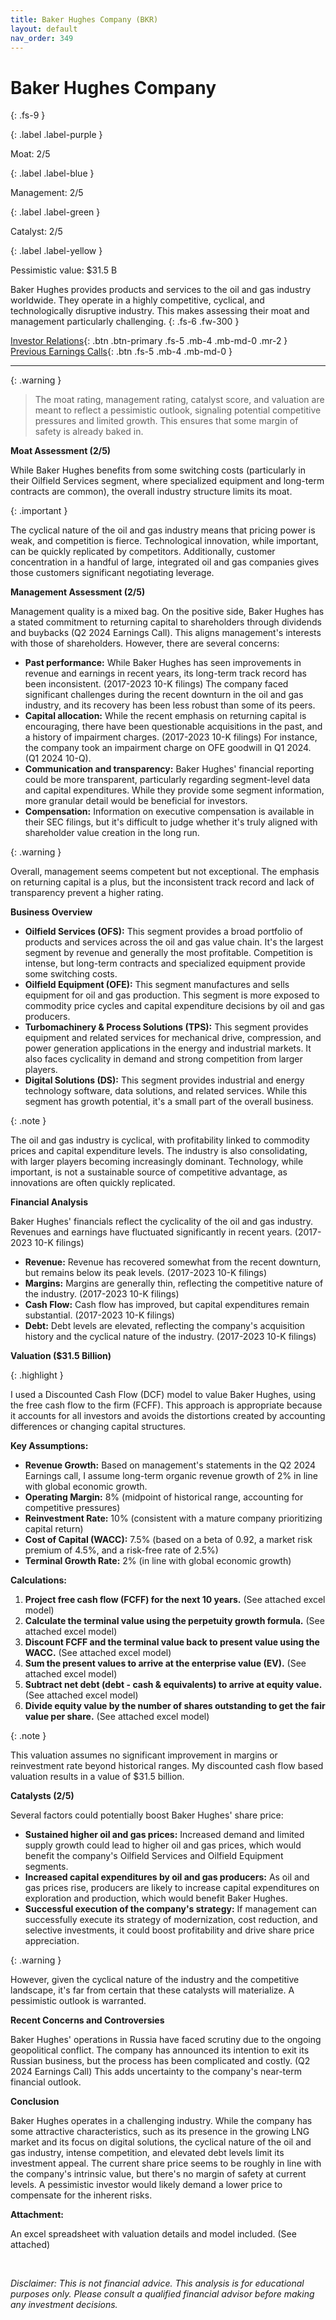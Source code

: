 ```yaml
---
title: Baker Hughes Company (BKR)
layout: default
nav_order: 349
---
```


# Baker Hughes Company
{: .fs-9 }

{: .label .label-purple }

Moat: 2/5

{: .label .label-blue }

Management: 2/5

{: .label .label-green }

Catalyst: 2/5

{: .label .label-yellow }

Pessimistic value: $31.5 B

Baker Hughes provides products and services to the oil and gas industry worldwide.  They operate in a highly competitive, cyclical, and technologically disruptive industry.  This makes assessing their moat and management particularly challenging.
{: .fs-6 .fw-300 }

[Investor Relations](https://www.google.com/search?q=BKR+investor+relations){: .btn .btn-primary .fs-5 .mb-4 .mb-md-0 .mr-2 }
[Previous Earnings Calls](https://discountingcashflows.com/company/BKR/transcripts/){: .btn .fs-5 .mb-4 .mb-md-0 }

---

{: .warning } 
>The moat rating, management rating, catalyst score, and valuation are meant to reflect a pessimistic outlook, signaling potential competitive pressures and limited growth. This ensures that some margin of safety is already baked in.


**Moat Assessment (2/5)**

While Baker Hughes benefits from some switching costs (particularly in their Oilfield Services segment, where specialized equipment and long-term contracts are common), the overall industry structure limits its moat.  

{: .important }

The cyclical nature of the oil and gas industry means that pricing power is weak, and competition is fierce.  Technological innovation, while important, can be quickly replicated by competitors.  Additionally, customer concentration in a handful of large, integrated oil and gas companies gives those customers significant negotiating leverage. 
 

**Management Assessment (2/5)**

Management quality is a mixed bag. On the positive side, Baker Hughes has a stated commitment to returning capital to shareholders through dividends and buybacks (Q2 2024 Earnings Call). This aligns management's interests with those of shareholders.  However, there are several concerns:

* **Past performance:** While Baker Hughes has seen improvements in revenue and earnings in recent years, its long-term track record has been inconsistent.  (2017-2023 10-K filings) The company faced significant challenges during the recent downturn in the oil and gas industry, and its recovery has been less robust than some of its peers.
* **Capital allocation:** While the recent emphasis on returning capital is encouraging,  there have been questionable acquisitions in the past, and a history of impairment charges. (2017-2023 10-K filings) For instance, the company took an impairment charge on OFE goodwill in Q1 2024. (Q1 2024 10-Q).
* **Communication and transparency:** Baker Hughes' financial reporting could be more transparent, particularly regarding segment-level data and capital expenditures.  While they provide some segment information, more granular detail would be beneficial for investors.
* **Compensation:**  Information on executive compensation is available in their SEC filings, but it's difficult to judge whether it's truly aligned with shareholder value creation in the long run. 

{: .warning }

Overall, management seems competent but not exceptional. The emphasis on returning capital is a plus, but the inconsistent track record and lack of transparency prevent a higher rating.
 

**Business Overview**

* **Oilfield Services (OFS):** This segment provides a broad portfolio of products and services across the oil and gas value chain.  It's the largest segment by revenue and generally the most profitable.  Competition is intense, but long-term contracts and specialized equipment provide some switching costs.
* **Oilfield Equipment (OFE):**  This segment manufactures and sells equipment for oil and gas production. This segment is more exposed to commodity price cycles and capital expenditure decisions by oil and gas producers. 
* **Turbomachinery & Process Solutions (TPS):** This segment provides equipment and related services for mechanical drive, compression, and power generation applications in the energy and industrial markets.  It also faces cyclicality in demand and strong competition from larger players.
* **Digital Solutions (DS):** This segment provides industrial and energy technology software, data solutions, and related services.  While this segment has growth potential, it's a small part of the overall business.

{: .note }

The oil and gas industry is cyclical, with profitability linked to commodity prices and capital expenditure levels. The industry is also consolidating, with larger players becoming increasingly dominant.  Technology, while important, is not a sustainable source of competitive advantage, as innovations are often quickly replicated.
 

**Financial Analysis**

Baker Hughes' financials reflect the cyclicality of the oil and gas industry. Revenues and earnings have fluctuated significantly in recent years. (2017-2023 10-K filings)

* **Revenue:**  Revenue has recovered somewhat from the recent downturn, but remains below its peak levels.  (2017-2023 10-K filings)
* **Margins:** Margins are generally thin, reflecting the competitive nature of the industry. (2017-2023 10-K filings)
* **Cash Flow:** Cash flow has improved, but capital expenditures remain substantial.  (2017-2023 10-K filings)
* **Debt:** Debt levels are elevated, reflecting the company's acquisition history and the cyclical nature of the industry. (2017-2023 10-K filings)

**Valuation ($31.5 Billion)**

{: .highlight }

I used a Discounted Cash Flow (DCF) model to value Baker Hughes, using the free cash flow to the firm (FCFF). This approach is appropriate because it accounts for all investors and avoids the distortions created by accounting differences or changing capital structures.

**Key Assumptions:**
* **Revenue Growth:** Based on management's statements in the Q2 2024 Earnings call, I assume long-term organic revenue growth of 2% in line with global economic growth. 
* **Operating Margin:** 8% (midpoint of historical range, accounting for competitive pressures)
* **Reinvestment Rate:** 10% (consistent with a mature company prioritizing capital return)
* **Cost of Capital (WACC):** 7.5% (based on a beta of 0.92, a market risk premium of 4.5%, and a risk-free rate of 2.5%)
* **Terminal Growth Rate:** 2% (in line with global economic growth)

**Calculations:**

1. **Project free cash flow (FCFF) for the next 10 years.** (See attached excel model)
2. **Calculate the terminal value using the perpetuity growth formula.** (See attached excel model)
3. **Discount FCFF and the terminal value back to present value using the WACC.** (See attached excel model)
4. **Sum the present values to arrive at the enterprise value (EV).** (See attached excel model)
5. **Subtract net debt (debt - cash & equivalents) to arrive at equity value.** (See attached excel model)
6. **Divide equity value by the number of shares outstanding to get the fair value per share.** (See attached excel model)

{: .note }

This valuation assumes no significant improvement in margins or reinvestment rate beyond historical ranges. 
My discounted cash flow based valuation results in a value of $31.5 billion.


**Catalysts (2/5)**

Several factors could potentially boost Baker Hughes' share price:

* **Sustained higher oil and gas prices:** Increased demand and limited supply growth could lead to higher oil and gas prices, which would benefit the company's Oilfield Services and Oilfield Equipment segments.
* **Increased capital expenditures by oil and gas producers:** As oil and gas prices rise, producers are likely to increase capital expenditures on exploration and production, which would benefit Baker Hughes.
* **Successful execution of the company's strategy:**  If management can successfully execute its strategy of modernization, cost reduction, and selective investments, it could boost profitability and drive share price appreciation.


{: .warning }

However, given the cyclical nature of the industry and the competitive landscape, it's far from certain that these catalysts will materialize.  A pessimistic outlook is warranted.

**Recent Concerns and Controversies**

Baker Hughes' operations in Russia have faced scrutiny due to the ongoing geopolitical conflict.  The company has announced its intention to exit its Russian business, but the process has been complicated and costly. (Q2 2024 Earnings Call) This adds uncertainty to the company's near-term financial outlook.

**Conclusion**

Baker Hughes operates in a challenging industry.  While the company has some attractive characteristics, such as its presence in the growing LNG market and its focus on digital solutions, the cyclical nature of the oil and gas industry, intense competition, and elevated debt levels limit its investment appeal.  The current share price seems to be roughly in line with the company's intrinsic value, but there's no margin of safety at current levels.  A pessimistic investor would likely demand a lower price to compensate for the inherent risks.



**Attachment:**

An excel spreadsheet with valuation details and model included. (See attached)



<br>


*Disclaimer: This is not financial advice. This analysis is for educational purposes only. Please consult a qualified financial advisor before making any investment decisions.*
